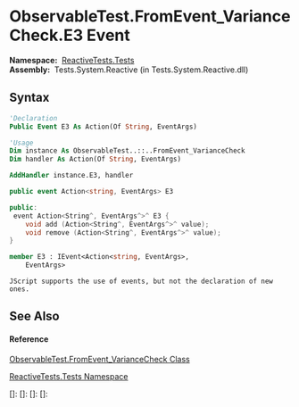 # ObservableTest.FromEvent\_VarianceCheck.E3 Event

**Namespace:**  [ReactiveTests.Tests](ReactiveTests.Tests\ReactiveTests.Tests.md)  
**Assembly:**  Tests.System.Reactive (in Tests.System.Reactive.dll)

## Syntax

```vb
'Declaration
Public Event E3 As Action(Of String, EventArgs)
```

```vb
'Usage
Dim instance As ObservableTest..::..FromEvent_VarianceCheck
Dim handler As Action(Of String, EventArgs)

AddHandler instance.E3, handler
```

```csharp
public event Action<string, EventArgs> E3
```

```c++
public:
 event Action<String^, EventArgs^>^ E3 {
    void add (Action<String^, EventArgs^>^ value);
    void remove (Action<String^, EventArgs^>^ value);
}
```

```fsharp
member E3 : IEvent<Action<string, EventArgs>,
    EventArgs>
```

```jscript
JScript supports the use of events, but not the declaration of new ones.
```

## See Also

#### Reference

[ObservableTest.FromEvent\_VarianceCheck Class](ObservableTest.FromEvent\ObservableTest.FromEvent_VarianceCheck.md)

[ReactiveTests.Tests Namespace](ReactiveTests.Tests\ReactiveTests.Tests.md)

[]: 
[]: 
[]: 
[]: 